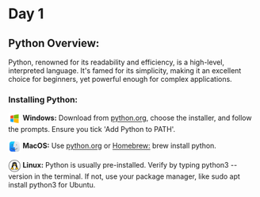 # Day 1

## Python Overview:
Python, renowned for its readability and efficiency, is a high-level, interpreted language. It's famed for its simplicity, making it an excellent choice for beginners, yet powerful enough for complex applications.

### Installing Python:

<img src='/Files/Images/windows-icon.png' width='25' align='center'> </img> **Windows:** 
Download from [python.org](https://www.python.org/downloads/windows/), choose the installer, and follow the prompts. Ensure you tick 'Add Python to PATH'.

<img src='/Files/Images/mac-icon.png' width='25' align='center'> </img> **MacOS:** 
Use [python.org](https://www.python.org/downloads/macos/) or [Homebrew:](https://docs.brew.sh/Homebrew-and-Python) brew install python.

<img src='/Files/Images/Linux-icon.png' width='25' align='center'> </img>
**Linux:** Python is usually pre-installed. Verify by typing python3 --version in the terminal. If not, use your package manager, like sudo apt install python3 for Ubuntu.
